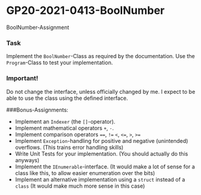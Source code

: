 # GP20-2021-0413-BoolNumber
BoolNumber-Assignment

### Task
Implement the `BoolNumber`-Class as required by the documentation.
Use the `Program`-Class to test your implementation.

### Important!
Do not change the interface, unless officially changed by me. I expect to be able to use the class using the defined interface.

###Bonus-Assignments:
- Implement an `Indexer` (the `[]`-operator).
- Implement mathematical operators `+`, `-`.
- Implement comparison operators `==`, `!=` `<`, `<=`, `>`, `>=`
- Implement `Exception`-handling for positive and negative (unintended) overflows. (This trains error handling skills)
- Write Unit Tests for your implementation. (You should actually do this anyways)
- Implement the `IEnumerable`-interface. (It would make a lot of sense for a class like this, to allow easier enumeration over the bits)
- Implement an alternative implementation using a `struct` instead of a `class` (It would make much more sense in this case)
